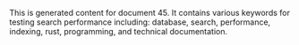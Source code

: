 This is generated content for document 45. It contains various keywords for testing search performance including: database, search, performance, indexing, rust, programming, and technical documentation.